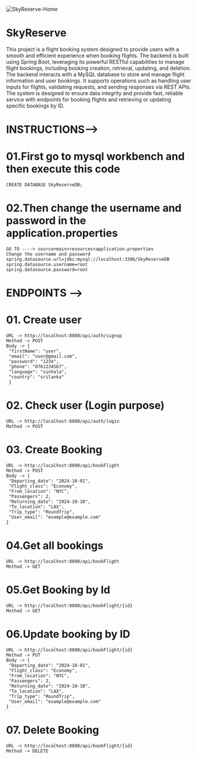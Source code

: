 ![SkyReserve-Home](https://github.com/user-attachments/assets/da8fdb6d-0e61-4ae3-a3cc-ece7c23542ca)
# SkyReserve

This project is a flight booking system designed to provide users with a smooth and efficient experience 
when booking flights. The backend is built using Spring Boot, leveraging its powerful RESTful capabilities 
to manage flight bookings, including booking creation, retrieval, updating, and deletion. The backend 
interacts with a MySQL database to store and manage flight information and user bookings. It supports 
operations such as handling user inputs for flights, validating requests, and sending responses via REST 
APIs. The system is designed to ensure data integrity and provide fast, reliable service with endpoints for 
booking flights and retrieving or updating specific bookings by ID.

# INSTRUCTIONS-->
  # 01.First go to mysql workbench and then execute this code
    CREATE DATABASE SkyReserveDB;
  # 02.Then change the username and password in the application.properties
    GO TO ----> source>main>resources>application.properties
    Change the username and password
    spring.datasource.url=jdbc:mysql://localhost:3306/SkyReserveDB
    spring.datasource.username=root
    spring.datasource.password=root 
# ENDPOINTS -->
  # 01. Create user
    URL -> http://localhost:8080/api/auth/signup
    Method -> POST
    Body -> {
     "firstName": "user",
     "email": "user@gmail.com",
     "password": "1234",
     "phone": "0761234567",
     "language": "sinhala",
     "country": "srilanka"
     }
  # 02. Check user (Login purpose)
    URL -> http://localhost:8080/api/auth/login
    Method -> POST
  # 03. Create Booking
    URL -> http://localhost:8080/api/bookFlight
    Method -> POST
    Body -> {
     "Departing_date": "2024-10-01",
     "Flight_class": "Economy",
     "From_location": "NYC",
     "Passengers": 2,
     "Returning_date": "2024-10-10",
     "To_location": "LAX",
     "Trip_type": "RoundTrip",
     "User_email": "example@example.com"
    }
  # 04.Get all bookings
    URL -> http://localhost:8080/api/bookFlight
    Method -> GET
  # 05.Get Booking by Id 
    URL -> http://localhost:8080/api/bookFlight/{id}
    Method -> GET
  # 06.Update booking by ID 
    URL -> http://localhost:8080/api/bookFlight/{id}
    Method -> PUT
    Body -> {
     "Departing_date": "2024-10-01",
     "Flight_class": "Economy",
     "From_location": "NYC",
     "Passengers": 2,
     "Returning_date": "2024-10-10",
     "To_location": "LAX",
     "Trip_type": "RoundTrip",
     "User_email": "example@example.com"
    }
  # 07. Delete Booking
    URL -> http://localhost:8080/api/bookFlight/{id}
    Method -> DELETE
